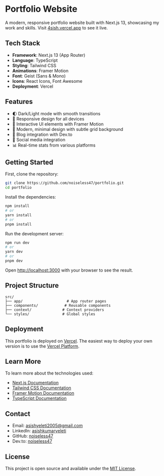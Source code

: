 # Portfolio Website

A modern, responsive portfolio website built with Next.js 13, showcasing my work and skills. Visit [4sish.vercel.app](https://4sish.vercel.app) to see it live.

## Tech Stack

- **Framework**: Next.js 13 (App Router)
- **Language**: TypeScript
- **Styling**: Tailwind CSS
- **Animations**: Framer Motion
- **Font**: Geist (Sans & Mono)
- **Icons**: React Icons, Font Awesome
- **Deployment**: Vercel

## Features

- 🌓 Dark/Light mode with smooth transitions
- 📱 Responsive design for all devices
- 🎯 Interactive UI elements with Framer Motion
- 🎨 Modern, minimal design with subtle grid background
- 📝 Blog integration with Dev.to
- 🔗 Social media integration
- 📊 Real-time stats from various platforms

## Getting Started

First, clone the repository:

```bash
git clone https://github.com/noiseless47/portfolio.git
cd portfolio
```

Install the dependencies:

```bash
npm install
# or
yarn install
# or
pnpm install
```

Run the development server:

```bash
npm run dev
# or
yarn dev
# or
pnpm dev
```

Open [http://localhost:3000](http://localhost:3000) with your browser to see the result.

## Project Structure

```
src/
├── app/                    # App router pages
├── components/            # Reusable components
├── context/              # Context providers
└── styles/               # Global styles
```

## Deployment

This portfolio is deployed on [Vercel](https://vercel.com). The easiest way to deploy your own version is to use the [Vercel Platform](https://vercel.com/new).

## Learn More

To learn more about the technologies used:

- [Next.js Documentation](https://nextjs.org/docs)
- [Tailwind CSS Documentation](https://tailwindcss.com/docs)
- [Framer Motion Documentation](https://www.framer.com/motion/)
- [TypeScript Documentation](https://www.typescriptlang.org/docs/)

## Contact

- Email: [asishyeleti2005@gmail.com](mailto:asishyeleti2005@gmail.com)
- LinkedIn: [asishkumaryeleti](https://linkedin.com/in/asishkumaryeleti)
- GitHub: [noiseless47](https://github.com/noiseless47)
- Dev.to: [noiseless47](https://dev.to/noiseless47)

## License

This project is open source and available under the [MIT License](LICENSE).
